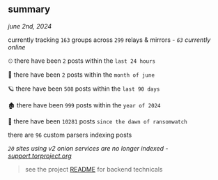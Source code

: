 
## summary
_june 2nd, 2024_

currently tracking `163` groups across `299` relays & mirrors - _`63` currently online_

⏲ there have been `2` posts within the `last 24 hours`

🦈 there have been `2` posts within the `month of june`

🪐 there have been `508` posts within the `last 90 days`

🏚 there have been `999` posts within the `year of 2024`

🦕 there have been `10281` posts `since the dawn of ransomwatch`

there are `96` custom parsers indexing posts

_`20` sites using v2 onion services are no longer indexed - [support.torproject.org](https://support.torproject.org/onionservices/v2-deprecation/)_

> see the project [README](https://github.com/joshhighet/ransomwatch#ransomwatch--) for backend technicals
